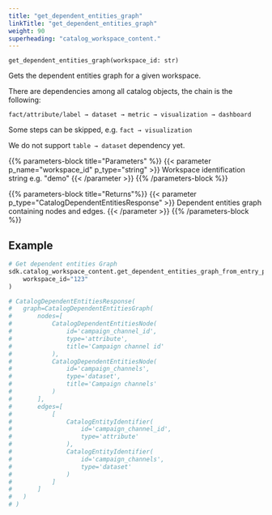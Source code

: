 ```yaml
---
title: "get_dependent_entities_graph"
linkTitle: "get_dependent_entities_graph"
weight: 90
superheading: "catalog_workspace_content."
---
```




``get_dependent_entities_graph(workspace_id: str)``

Gets the dependent entities graph for a given workspace.

There are dependencies among all catalog objects, the chain is the following:

`fact/attribute/label → dataset → metric → visualization → dashboard`

Some steps can be skipped, e.g. `fact → visualization`

We do not support `table → dataset` dependency yet.

{{% parameters-block  title="Parameters" %}}
{{< parameter p_name="workspace_id" p_type="string" >}}
Workspace identification string e.g. "demo"
{{< /parameter >}}
{{% /parameters-block %}}

{{% parameters-block title="Returns"%}}
{{< parameter p_type="CatalogDependentEntitiesResponse" >}}
Dependent entities graph containing nodes and edges.
{{< /parameter >}}
{{% /parameters-block %}}

## Example


```Python
# Get dependent entities Graph
sdk.catalog_workspace_content.get_dependent_entities_graph_from_entry_points(
    workspace_id="123"
)

# CatalogDependentEntitiesResponse(
#   graph=CatalogDependentEntitiesGraph(
#       nodes=[
#           CatalogDependentEntitiesNode(
#               id='campaign_channel_id',
#               type='attribute',
#               title='Campaign channel id'
#           ),
#           CatalogDependentEntitiesNode(
#               id='campaign_channels',
#               type='dataset',
#               title='Campaign channels'
#           )
#       ],
#       edges=[
#           [
#               CatalogEntityIdentifier(
#                   id='campaign_channel_id',
#                   type='attribute'
#               ),
#               CatalogEntityIdentifier(
#                   id='campaign_channels',
#                   type='dataset'
#               )
#           ]
#       ]
#   )
# )

```

